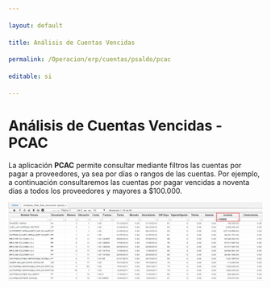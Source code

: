 ```yaml
---

layout: default

title: Análisis de Cuentas Vencidas

permalink: /Operacion/erp/cuentas/psaldo/pcac

editable: si

---
```




# Análisis de Cuentas Vencidas - PCAC



La aplicación **PCAC** permite consultar mediante filtros las cuentas por pagar a proveedores, ya sea por días o rangos de las cuentas. Por ejemplo, a continuación consultaremos las cuentas por pagar vencidas a noventa dias a todos los proveedores y mayores a $100.000.  



![](PCAC.png)





